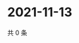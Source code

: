 # 2021-11-13

共 0 条

<!-- BEGIN WEIBO -->
<!-- 最后更新时间 Sat Nov 13 2021 05:00:44 GMT+0800 (China Standard Time) -->

<!-- END WEIBO -->
